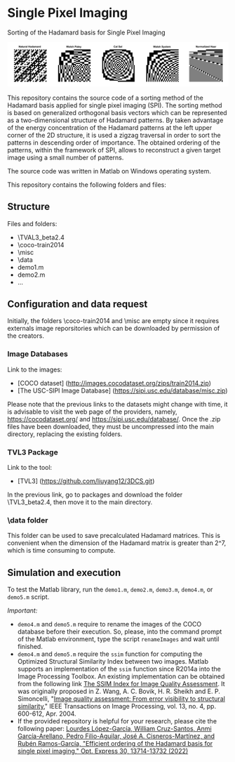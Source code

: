 # Single Pixel Imaging
Sorting of the Hadamard basis for Single Pixel Imaging



![This is an image](/HadamardMatrices.png)



This repository contains the source code of a sorting method of the Hadamard basis applied for single pixel imaging (SPI). The sorting method is based on generalized orthogonal basis vectors which can be represented as a two-dimensional structure of Hadamard patterns. By taken advantage of the energy concentration of the Hadamard patterns at the left upper corner of the 2D structure, it is used a zigzag traversal in order to sort the patterns in descending order of importance. The obtained ordering of the patterns, within the framework of SPI, allows to reconstruct a given target image using a small number of patterns.

The source code was written in Matlab on Windows operating system.

This repository contains the following folders and files:

## Structure
Files and folders:
- \TVAL3_beta2.4
- \coco-train2014
- \misc
- \data
- demo1.m
- demo2.m
- ...

## Configuration and data request

Initially, the folders \coco-train2014 and \misc are empty since it requires externals image reporsitories which can be downloaded by permission of the creators.

### Image Databases
Link to the images:
* [COCO dataset] (http://images.cocodataset.org/zips/train2014.zip)
* [The USC-SIPI Image Database] (https://sipi.usc.edu/database/misc.zip)

Please note that the previous links to the datasets might change with time, it is advisable to visit the web page of the providers, namely,  https://cocodataset.org/ and
https://sipi.usc.edu/database/. Once the .zip files have been downloaded, they must be uncompressed into the main directory, replacing the existing folders.



### TVL3 Package
Link to the tool:
* [TVL3] (https://github.com/liuyang12/3DCS.git)

In the previous link, go to packages and download the folder \TVL3_beta2.4, then move it to the main directory.

### \data folder

This folder can be used to save precalculated Hadamard matrices. This is convenient when the dimension of the Hadamard matrix is greater than 2^7, which is time consuming to compute.


## Simulation and execution

To test the Matlab library, run the `demo1.m`, `demo2.m`, `demo3.m`, `demo4.m`, or `demo5.m` script.


_Important:_ 
- `demo4.m` and  `demo5.m` require to rename the images of the COCO database before their execution. So, please, into the command prompt of the Matlab environment, type the script `renameImages` and wait until finished.
- `demo4.m` and  `demo5.m` require the `ssim` function for computing the Optimized Structural Similarity Index between two images. Matlab supports an implementation of the `ssim` function since R2014a into the Image Processing Toolbox. An existing implementation can be obtained from the following link [The SSIM Index for Image Quality Assessment](https://ece.uwaterloo.ca/~z70wang/research/ssim/). It was originally proposed in Z. Wang, A. C. Bovik, H. R. Sheikh and E. P. Simoncelli, "[Image quality assessment: From error visibility to structural similarity](https://doi.org/10.1109/TIP.2003.819861)," IEEE Transactions on Image Processing, vol. 13, no. 4, pp. 600-612, Apr. 2004.
- If the provided repository is helpful for your research, please cite the following paper: 
  [Lourdes López-García, William Cruz-Santos, Anmi García-Arellano, Pedro Filio-Aguilar, José A. Cisneros-Martínez, and Rubén Ramos-García, "Efficient ordering of the Hadamard basis for single pixel imaging," Opt. Express 30, 13714-13732 (2022)](https://doi.org/10.1364/OE.451656)

